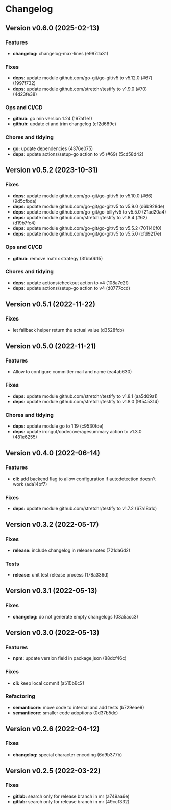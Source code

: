 # Changelog

## Version v0.6.0 (2025-02-13)

### Features

- **changelog:** changelog-max-lines (e997da31)

### Fixes

- **deps:** update module github.com/go-git/go-git/v5 to v5.12.0 (#67) (1997f732)
- **deps:** update module github.com/stretchr/testify to v1.9.0 (#70) (4d23fe38)

### Ops and CI/CD

- **github:** go min version 1.24 (197af1e1)
- **github:** update ci and trim changelog (cf2d689e)

### Chores and tidying

- **go:** update dependencies (4376e075)
- **deps:** update actions/setup-go action to v5 (#69) (5cd58d42)

## Version v0.5.2 (2023-10-31)

### Fixes

- **deps:** update module github.com/go-git/go-git/v5 to v5.10.0 (#66) (9d5cfbda)
- **deps:** update module github.com/go-git/go-git/v5 to v5.9.0 (d6b928de)
- **deps:** update module github.com/go-git/go-billy/v5 to v5.5.0 (21ad20a4)
- **deps:** update module github.com/stretchr/testify to v1.8.4 (#62) (d19b7fc4)
- **deps:** update module github.com/go-git/go-git/v5 to v5.5.2 (701140f0)
- **deps:** update module github.com/go-git/go-git/v5 to v5.5.0 (cfd9217e)

### Ops and CI/CD

- **github:** remove matrix strategy (3fbb0b15)

### Chores and tidying

- **deps:** update actions/checkout action to v4 (108a7c2f)
- **deps:** update actions/setup-go action to v4 (d0777ccd)

## Version v0.5.1 (2022-11-22)

### Fixes

- let fallback helper return the actual value (d3528fcb)

## Version v0.5.0 (2022-11-21)

### Features

- Allow to configure committer mail and name (ea4ab630)

### Fixes

- **deps:** update module github.com/stretchr/testify to v1.8.1 (aa5d09a1)
- **deps:** update module github.com/stretchr/testify to v1.8.0 (9f545314)

### Chores and tidying

- **deps:** update module go to 1.19 (c9530fde)
- **deps:** update irongut/codecoveragesummary action to v1.3.0 (481e6255)

## Version v0.4.0 (2022-06-14)

### Features

- **cli:** add backend flag to allow configuration if autodetection doesn't work (ada14bf7)

### Fixes

- **deps:** update module github.com/stretchr/testify to v1.7.2 (67a18a1c)

## Version v0.3.2 (2022-05-17)

### Fixes

- **release:** include changelog in release notes (721da6d2)

### Tests

- **release:** unit test release process (178a336d)

## Version v0.3.1 (2022-05-13)

### Fixes

- **changelog:** do not generate empty changelogs (03a5acc3)

## Version v0.3.0 (2022-05-13)

### Features

- **npm:** update version field in package.json (88dcf46c)

### Fixes

- **cli:** keep local commit (a510b6c2)

### Refactoring

- **semanticore:** move code to internal and add tests (b729eae9)
- **semanticore:** smaller code adoptions (0d37b5dc)

## Version v0.2.6 (2022-04-12)

### Fixes

- **changelog:** special character encoding (6d9b377b)

## Version v0.2.5 (2022-03-22)

### Fixes

- **gitlab:** search only for release branch in mr (a749aa6e)
- **gitlab:** search only for release branch in mr (49ccf332)
